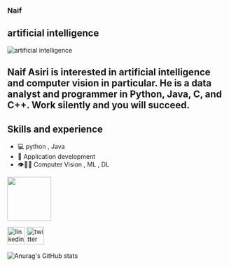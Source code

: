 
###  Naif
## artificial intelligence


![artificial intelligence](https://i.pinimg.com/564x/68/96/59/689659355539be53b12160a89a3d3d56.jpg)

 ## Naif Asiri is interested in artificial intelligence and computer vision in particular. He is a data analyst and programmer in Python, Java, C, and C++. Work silently and you will succeed.



## Skills and experience
* 💻 python , Java
* 📱 Application development
* 👁️🦾🦿 Computer Vision , ML , DL 
  


<img src="[https://raw.githubusercontent.com/devicons/devicon/master/icons/python/python-original.svg](https://www.python.org/)" height="100">


[<img src='https://cdn.jsdelivr.net/npm/simple-icons@3.0.1/icons/linkedin.svg' alt='linkedin' height='40'>](https://www.linkedin.com/in/https://www.linkedin.com/in/naif-al-ayaid-667820238/)  [<img src='https://cdn.jsdelivr.net/npm/simple-icons@3.0.1/icons/twitter.svg' alt='twitter' height='40'>](https://twitter.com/@N0d_65)  








![Anurag's GitHub stats](https://github-readme-stats.vercel.app/api?username=neef02&theme=dark&show_icons=true)

